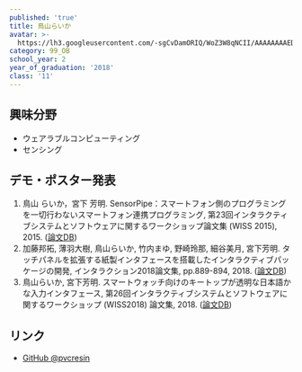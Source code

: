 ```yaml
---
published: 'true'
title: 鳥山らいか
avatar: >-
  https://lh3.googleusercontent.com/-sgCvDamORIQ/WoZ3W8qNCII/AAAAAAAAED0/vUZEMHSzR3834jDW2wp6GNAQMRLpuKMFQCE0YBhgL/my-head.jpg
category: 99_OB
school_year: 2
year_of_graduation: '2018'
class: '11'
---
```

## 興味分野

* ウェアラブルコンピューティング
* センシング

## デモ・ポスター発表

1. 鳥山 らいか，宮下 芳明. SensorPipe：スマートフォン側のプログラミングを一切行わないスマートフォン連携プログラミング, 第23回インタラクティブシステムとソフトウェアに関するワークショップ論文集 (WISS 2015), 2015. ([論文DB](https://research.miyashita.com/2015/D160/))
2. 加藤邦拓, 薄羽大樹, 鳥山らいか, 竹内まゆ, 野崎玲那, 細谷美月, 宮下芳明. タッチパネルを拡張する紙製インタフェースを搭載したインタラクティブパッケージの開発, インタラクション2018論文集, pp.889-894, 2018. ([論文DB](https://research.miyashita.com/2018/D193/))
3. 鳥山らいか, 宮下芳明. スマートウォッチ向けのキートップが透明な日本語かな入力インタフェース, 第26回インタラクティブシステムとソフトウェアに関するワークショップ (WISS2018) 論文集, 2018. ([論文DB](https://research.miyashita.com/papers/D202))

## リンク

* [GitHub @pvcresin](https://github.com/pvcresin/)
